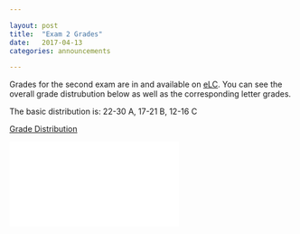 ```yaml
---

layout: post
title:  "Exam 2 Grades"
date:   2017-04-13
categories: announcements 

---
```


Grades for the second exam are in and available on [eLC](https://uga.view.usg.edu/). You can see the overall grade distrubution below as well as the corresponding letter grades.

The basic distribution is: 22-30 A, 17-21 B, 12-16 C

[Grade Distribution][grades]

![Grade Distribution](/calc1/exam2_grade_distribution.pdf)

[grades]: /calc1/exam2_grade_distribution.pdf
